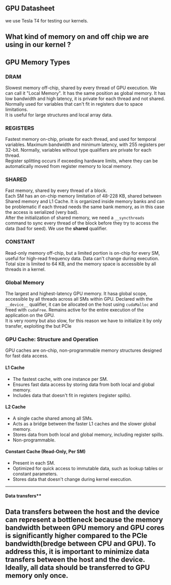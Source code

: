## GPU Datasheet ##
we use Tesla T4 for testing our kernels.

## What kind of memory on and off chip we are using in our kernel ? ##
## GPU Memory Types
### **DRAM**  
Slowest memory off-chip, shared by every thread of GPU execution. We can call it "Local Memory". It has the same position as global memory. It has low bandwidth and high latency, it is private for each thread and not shared. Normally used for variables that can't fit in registers due to space limitations.  
It is useful for large structures and local array data.

### **REGISTERS**  
Fastest memory on-chip, private for each thread, and used for temporal variables. Maximum bandwidth and minimum latency, with 255 registers per 32-bit. Normally, variables without type qualifiers are private for each thread.  
Register splitting occurs if exceeding hardware limits, where they can be automatically moved from register memory to local memory.

### **SHARED**  
Fast memory, shared by every thread of a block.  
Each SM has an on-chip memory limitation of 48-228 KB, shared between Shared memory and L1 Cache. It is organized inside memory banks and can be problematic if each thread needs the same bank memory, as in this case the access is serialized (very bad).  
After the initialization of shared memory, we need a `__syncthreads` command to sync every thread of the block before they try to access the data (bad for seed).
We use the __shared__ qualifier.

### **CONSTANT**  
Read-only memory off-chip, but a limited portion is on-chip for every SM, useful for high-read frequency data. Data can't change during execution.  
Total size is limited to 64 KB, and the memory space is accessible by all threads in a kernel.

### **Global Memory**  
The largest and highest-latency GPU memory. It hasa global scope, accessible by all threads across all SMs within GPU.
Declared with the `__device__` qualifier, it can be allocated on the host using `cudaMalloc` and freed with `cudaFree`.
Remains active for the entire execution of the application on the GPU.  
It is very roomy but also slow, for this reason we have to initialize it by only transfer, exploiting the but PCle

### **GPU Cache: Structure and Operation**  
GPU caches are on-chip, non-programmable memory structures designed for fast data access.  

#### **L1 Cache**  
- The fastest cache, with one instance per SM.  
- Ensures fast data access by storing data from both local and global memory.  
- Includes data that doesn't fit in registers (register spills).  

#### **L2 Cache**  
- A single cache shared among all SMs.  
- Acts as a bridge between the faster L1 caches and the slower global memory.  
- Stores data from both local and global memory, including register spills.  
- Non-programmable.  

#### **Constant Cache (Read-Only, Per SM)**  
- Present in each SM.  
- Optimized for quick access to immutable data, such as lookup tables or constant parameters.  
- Stores data that doesn't change during kernel execution.  
---
#### Data transfers**  
Data transfers between the host and the device can represent a bottleneck because the memory bandwidth between GPU memory and GPU cores is significantly 
higher compared to the PCIe bandwidth(bredge between CPU and GPU).
To address this, it is important to minimize data transfers between the host and the device. Ideally, all data should be transferred to GPU memory only once.
---


